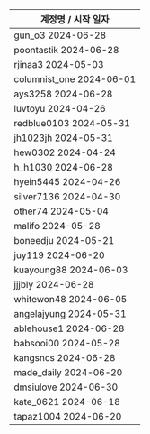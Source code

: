 | 계정명 / 시작 일자|
|--------|
| gun_o3 2024-06-28 |
| poontastik 2024-06-28 |
| rjinaa3 2024-05-03 |
| columnist_one 2024-06-01 |
| ays3258 2024-06-28 |
| luvtoyu 2024-04-26 |
| redblue0103 2024-05-31 |
| jh1023jh 2024-05-31 |
| hew0302 2024-04-24 |
| h_h1030 2024-06-28 |
| hyein5445 2024-04-26 |
| silver7136 2024-04-30 |
| other74 2024-05-04 |
| malifo 2024-05-28 |
| boneedju  2024-05-21 |
| juy119  2024-06-20 |
| kuayoung88  2024-06-03 |
| jjjbly  2024-06-28 |
| whitewon48  2024-06-05 |
| angelajyung  2024-05-31 |
| ablehouse1  2024-06-28 |
| babsooi00  2024-05-28 |
| kangsncs  2024-06-28 |
| made_daily  2024-06-20 |
| dmsiulove  2024-06-30 |
| kate_0621  2024-06-18 |
| tapaz1004  2024-06-20 |
